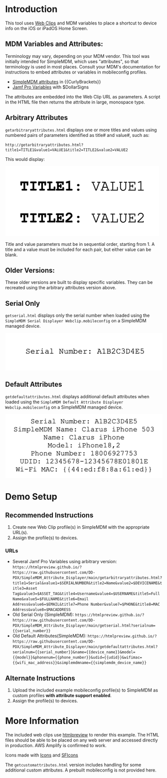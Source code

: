 # Introduction

This tool uses [Web Clips](https://support.apple.com/guide/deployment/web-clips-payload-settings-depbc7c7808/web) and MDM variables to place a shortcut to device info on the iOS or iPadOS Home Screen.

## MDM Variables and Attributes:

Terminology may vary, depending on your MDM vendor.  This tool was initially intended for SimpleMDM, which uses "attributes", so that terminology is used in most places.  Consult your MDM's documentation for instructions to embed attributes or variables in mobileconfig profiles.

- [SimpleMDM attributes](https://simplemdm.pdq.com/hc/en-us/articles/9355313240347-Attributes-Custom-Attributes) in {{CurlyBrackets}}
- [Jamf Pro Variables](https://learn.jamf.com/en-US/bundle/jamf-pro-documentation-current/page/Mobile_Device_Configuration_Profiles.html) with $DollarSigns

The attributes are embedded into the Web Clip URL as parameters.  A script in the HTML file then returns the attribute in large, monospace type.

## Arbitrary Attributes

`getarbitraryattributes.html` displays one or more titles and values using numbered pairs of parameters identified as title# and value#, such as:

 	http://getarbitraryattributes.html?title1=TITLE1&value1=VALUE1&title2=TITLE2&value2=VALUE2

This would display:

![Arbitrary Example](https://github.com/DD-PDX/SimpleMDM_Attribute_Displayer/blob/main/Images/arbitrary_attributes_example.png)

Title and value parameters must be in sequential order, starting from 1.  A title and a value must be included for each pair, but either value can be blank.  

## Older Versions:

These older versions are built to display specific variables.  They can be recreated using the arbitrary attributes version above.

## Serial Only

`getserial.html` displays only the serial number when loaded using the `SimpleMDM Serial Displayer Webclip.mobileconfig` on a SimpleMDM managed device.

![Serial Example](https://github.com/DD-PDX/SimpleMDM_Attribute_Displayer/blob/main/Images/serial_only_example.png)

## Default Attributes

`getdefaultattributes.html` displays additional default attributes when loaded using the `SimpleMDM Default Attribute Displayer Webclip.mobileconfig` on a SimpleMDM managed device.

![Default Example](https://github.com/DD-PDX/SimpleMDM_Attribute_Displayer/blob/main/Images/default_attributes_example.png)

# Demo Setup

## Recommended Instructions

1. Create new Web Clip profile(s) in SimpleMDM with the appropriate URL(s).
2. Assign the profile(s) to devices.

### URLs

- Several Jamf Pro Variables using arbitrary version:
`https://htmlpreview.github.io/?https://raw.githubusercontent.com/DD-PDX/SimpleMDM_Attribute_Displayer/main/getarbitraryattributes.html?title1=Serial&value1=$SERIALNUMBER&title2=Name&value2=$DEVICENAME&title3=Asset Tag&value3=$ASSET_TAG&title4=Username&value4=$USERNAME&title5=Full Name&value5=$FULLNAME&title6=Email Address&value6=$EMAIL&title7=Phone Number&value7=$PHONE&title8=MAC Address&value8=$MACADDRESS`
- Old Serial Only (SimpleMDM): `https://htmlpreview.github.io/?https://raw.githubusercontent.com/DD-PDX/SimpleMDM_Attribute_Displayer/main/getserial.html?serialnum={{serial_number}}`
- Old Default Attributes(SimpleMDM): `https://htmlpreview.github.io/?https://raw.githubusercontent.com/DD-PDX/SimpleMDM_Attribute_Displayer/main/getdefaultattributes.html?serialnum={{serial_number}}&name={{device_name}}&model={{model}}&phonenum={{phone_number}}&udid={{udid}}&wifimac={{wifi_mac_address}}&simplemdmname={{simplemdm_device_name}}`

## Alternate Instructions

1. Upload the included example mobileconfig profile(s) to SimpleMDM as custom profiles **with attribute support enabled**.
2. Assign the profile(s) to devices.

# More Information

The included web clips use [htmlpreview](https://github.com/htmlpreview/htmlpreview.github.com) to render this example.  The HTML files should be able to be placed on any web server and accessed directly in production.  AWS Amplify is confirmed to work.

Icons made with [Icons](https://github.com/SAP/macOS-icon-generator) and [SFIcons](https://github.com/aanklewicz/SFIcons)

The `getcustomattributes.html` version includes handling for some additional custom attributes.  A prebuilt mobileconfig is not provided here.